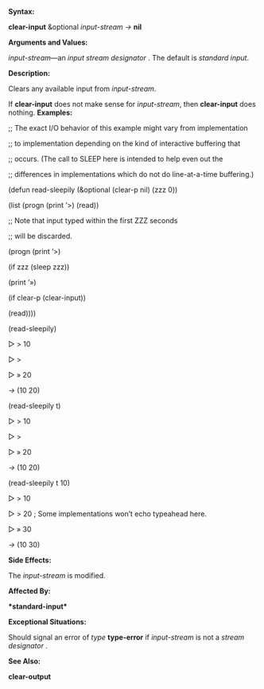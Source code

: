  

**Syntax:** 

**clear-input** &optional *input-stream →* **nil** 

**Arguments and Values:** 

*input-stream*—an *input stream designator* . The default is *standard input*. 

**Description:** 

Clears any available input from *input-stream*. 

If **clear-input** does not make sense for *input-stream*, then **clear-input** does nothing. **Examples:** 

;; The exact I/O behavior of this example might vary from implementation 

;; to implementation depending on the kind of interactive buffering that 

;; occurs. (The call to SLEEP here is intended to help even out the 

;; differences in implementations which do not do line-at-a-time buffering.) 

(defun read-sleepily (&optional (clear-p nil) (zzz 0)) 

(list (progn (print ’&#62;) (read)) 

;; Note that input typed within the first ZZZ seconds 

;; will be discarded. 

(progn (print ’&#62;) 

(if zzz (sleep zzz)) 

(print ’») 

(if clear-p (clear-input)) 

(read)))) 

(read-sleepily) 

&#9655; &#62; 10 

&#9655; &#62; 

&#9655; » 20 

*→* (10 20) 

(read-sleepily t) 

&#9655; &#62; 10 

&#9655; &#62; 

&#9655; » 20 

*→* (10 20) 

(read-sleepily t 10) 

&#9655; &#62; 10 

&#9655; &#62; 20 ; Some implementations won’t echo typeahead here. 



 

 

&#9655; » 30 

*→* (10 30) 

**Side Effects:** 

The *input-stream* is modified. 

**Affected By:** 

**\*standard-input\*** 

**Exceptional Situations:** 

Should signal an error of *type* **type-error** if *input-stream* is not a *stream designator* . 

**See Also:** 

**clear-output** 

